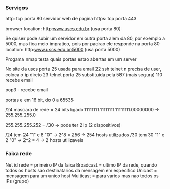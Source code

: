 ### Serviços
http: tcp porta 80 servidor web de pagina 
https: tcp porta 443

browser
location: http:www.uscs.edu.br (usa porta 80)

Se quiser pode subir um servidor em outra porta alem da 80, por exemplo a 5000, mas fica meio impratico, pois por padrao ele responde na porta 80
location: http:www.uscs.edu.br:5000 (usa porta 5000)

Progama nmap testa quais portas estao abertas em um server

No site da uscs porta 25 usada para email
22 ssh
telnet n precisa de user, coloca o ip direto
23 telnet
porta 25 substituida pela 587 (mais segura)
110 recebe email

pop3 - recebe email

portas e em 16 bit, do 0 a 65535

/24 mascara de rede = 24 bits ligado 11111111.11111111.11111111.00000000 -> 255.255.255.0

255.255.255.252 = /30 -> pode ter 2 ip (2 dispositivos)

/24 tem 24 "1" e 8 "0" -> 2^8 = 256 -> 254 hosts utilizados
/30 tem 30 "1" e 2 "0" -> 2^2 = 4 -> 2 hosts utilizaveis

### Faixa rede
Net id rede = primeiro IP da faixa
Broadcast = ultimo IP da rede, quando todos os hosts sao destinatarios da mensagem em especifico
Unicast = mensagem para um unico host
Multicast = para varios mas nao todos os IPs (grupo)